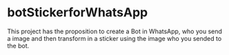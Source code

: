 # botStickerforWhatsApp
This project has the proposition to create a Bot in WhatsApp, who you send a image and then transform in a sticker using the image who you sended to the bot.
